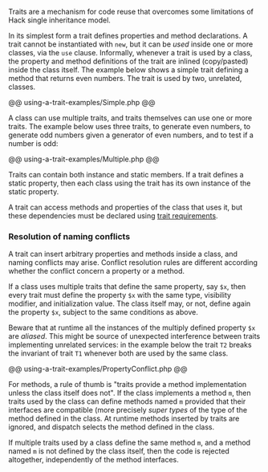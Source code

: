 Traits are a mechanism for code reuse that overcomes some limitations of Hack single inheritance model.

In its simplest form a trait defines properties and method declarations.  A trait cannot be instantiated with `new`, but it can be _used_ inside one or more classes, via the `use` clause.  Informally, whenever a trait is used by a class, the property and method definitions of the trait are inlined (copy/pasted) inside the class itself.  The example below shows a simple trait defining a method that returns even numbers.  The trait is used by two, unrelated, classes.

@@ using-a-trait-examples/Simple.php @@

A class can use multiple traits, and traits themselves can use one or more traits.  The example below uses three traits, to generate even numbers, to generate odd numbers given a generator of even numbers, and to test if a number is odd:

@@ using-a-trait-examples/Multiple.php @@

Traits can contain both instance and static members. If a trait defines a static property, then each class using the trait has its own instance of the static property.

A trait can access methods and properties of the class that uses it, but these dependencies must be declared using [trait requirements](trait-and-interface-requirements.md).

### Resolution of naming conflicts

A trait can insert arbitrary properties and methods inside a class, and naming conflicts may arise.  Conflict resolution rules are different according whether the conflict concern a property or a method.

If a class uses multiple traits that define the same property, say `$x`, then every trait must define the property `$x` with the same type, visibility modifier, and initialization value.  The class itself may, or not, define again the property `$x`, subject to the same conditions as above.

Beware that at runtime all the instances of the multiply defined property `$x` are _aliased_. This might be source of unexpected interference between traits implementing unrelated services: in the example below the trait `T2` breaks the invariant of trait `T1` whenever both are used by the same class.

@@ using-a-trait-examples/PropertyConflict.php @@

For methods, a rule of thumb is "traits provide a method implementation unless the class itself does not".  If the class implements a method `m`, then traits used by the class can define methods named `m` provided that their interfaces are compatible (more precisely _super types_ of the type of the method defined in the class.  At runtime methods inserted by traits are ignored, and dispatch selects the method defined in the class.

If multiple traits used by a class define the same method `m`, and a method named `m` is not defined by the class itself, then the code is rejected altogether, independently of the method interfaces.
